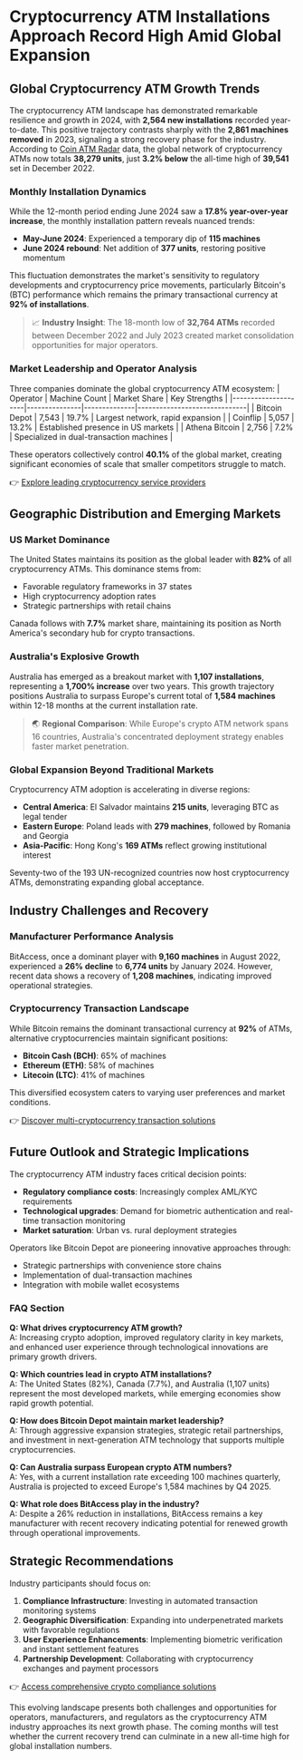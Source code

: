 # Cryptocurrency ATM Installations Approach Record High Amid Global Expansion

## Global Cryptocurrency ATM Growth Trends

The cryptocurrency ATM landscape has demonstrated remarkable resilience and growth in 2024, with **2,564 new installations** recorded year-to-date. This positive trajectory contrasts sharply with the **2,861 machines removed** in 2023, signaling a strong recovery phase for the industry. According to [Coin ATM Radar](http://coinatmradar.com/charts/growth/) data, the global network of cryptocurrency ATMs now totals **38,279 units**, just **3.2% below** the all-time high of **39,541** set in December 2022.

### Monthly Installation Dynamics

While the 12-month period ending June 2024 saw a **17.8% year-over-year increase**, the monthly installation pattern reveals nuanced trends:
- **May-June 2024**: Experienced a temporary dip of **115 machines**
- **June 2024 rebound**: Net addition of **377 units**, restoring positive momentum

This fluctuation demonstrates the market's sensitivity to regulatory developments and cryptocurrency price movements, particularly Bitcoin's (BTC) performance which remains the primary transactional currency at **92% of installations**.

> 📈 **Industry Insight**: The 18-month low of **32,764 ATMs** recorded between December 2022 and July 2023 created market consolidation opportunities for major operators.

### Market Leadership and Operator Analysis

Three companies dominate the global cryptocurrency ATM ecosystem:
| Operator            | Machine Count | Market Share | Key Strengths                |
|---------------------|---------------|--------------|------------------------------|
| Bitcoin Depot       | 7,543         | 19.7%        | Largest network, rapid expansion |
| Coinflip            | 5,057         | 13.2%        | Established presence in US markets |
| Athena Bitcoin      | 2,756         | 7.2%         | Specialized in dual-transaction machines |

These operators collectively control **40.1%** of the global market, creating significant economies of scale that smaller competitors struggle to match.

👉 [Explore leading cryptocurrency service providers](https://bit.ly/okx-bonus)

## Geographic Distribution and Emerging Markets

### US Market Dominance

The United States maintains its position as the global leader with **82%** of all cryptocurrency ATMs. This dominance stems from:
- Favorable regulatory frameworks in 37 states
- High cryptocurrency adoption rates
- Strategic partnerships with retail chains

Canada follows with **7.7%** market share, maintaining its position as North America's secondary hub for crypto transactions.

### Australia's Explosive Growth

Australia has emerged as a breakout market with **1,107 installations**, representing a **1,700% increase** over two years. This growth trajectory positions Australia to surpass Europe's current total of **1,584 machines** within 12-18 months at the current installation rate.

> 🌏 **Regional Comparison**: While Europe's crypto ATM network spans 16 countries, Australia's concentrated deployment strategy enables faster market penetration.

### Global Expansion Beyond Traditional Markets

Cryptocurrency ATM adoption is accelerating in diverse regions:
- **Central America**: El Salvador maintains **215 units**, leveraging BTC as legal tender
- **Eastern Europe**: Poland leads with **279 machines**, followed by Romania and Georgia
- **Asia-Pacific**: Hong Kong's **169 ATMs** reflect growing institutional interest

Seventy-two of the 193 UN-recognized countries now host cryptocurrency ATMs, demonstrating expanding global acceptance.

## Industry Challenges and Recovery

### Manufacturer Performance Analysis

BitAccess, once a dominant player with **9,160 machines** in August 2022, experienced a **26% decline** to **6,774 units** by January 2024. However, recent data shows a recovery of **1,208 machines**, indicating improved operational strategies.

### Cryptocurrency Transaction Landscape

While Bitcoin remains the dominant transactional currency at **92%** of ATMs, alternative cryptocurrencies maintain significant positions:
- **Bitcoin Cash (BCH)**: 65% of machines
- **Ethereum (ETH)**: 58% of machines
- **Litecoin (LTC)**: 41% of machines

This diversified ecosystem caters to varying user preferences and market conditions.

👉 [Discover multi-cryptocurrency transaction solutions](https://bit.ly/okx-bonus)

## Future Outlook and Strategic Implications

The cryptocurrency ATM industry faces critical decision points:
- **Regulatory compliance costs**: Increasingly complex AML/KYC requirements
- **Technological upgrades**: Demand for biometric authentication and real-time transaction monitoring
- **Market saturation**: Urban vs. rural deployment strategies

Operators like Bitcoin Depot are pioneering innovative approaches through:
- Strategic partnerships with convenience store chains
- Implementation of dual-transaction machines
- Integration with mobile wallet ecosystems

### FAQ Section

**Q: What drives cryptocurrency ATM growth?**  
A: Increasing crypto adoption, improved regulatory clarity in key markets, and enhanced user experience through technological innovations are primary growth drivers.

**Q: Which countries lead in crypto ATM installations?**  
A: The United States (82%), Canada (7.7%), and Australia (1,107 units) represent the most developed markets, while emerging economies show rapid growth potential.

**Q: How does Bitcoin Depot maintain market leadership?**  
A: Through aggressive expansion strategies, strategic retail partnerships, and investment in next-generation ATM technology that supports multiple cryptocurrencies.

**Q: Can Australia surpass European crypto ATM numbers?**  
A: Yes, with a current installation rate exceeding 100 machines quarterly, Australia is projected to exceed Europe's 1,584 machines by Q4 2025.

**Q: What role does BitAccess play in the industry?**  
A: Despite a 26% reduction in installations, BitAccess remains a key manufacturer with recent recovery indicating potential for renewed growth through operational improvements.

## Strategic Recommendations

Industry participants should focus on:
1. **Compliance Infrastructure**: Investing in automated transaction monitoring systems
2. **Geographic Diversification**: Expanding into underpenetrated markets with favorable regulations
3. **User Experience Enhancements**: Implementing biometric verification and instant settlement features
4. **Partnership Development**: Collaborating with cryptocurrency exchanges and payment processors

👉 [Access comprehensive crypto compliance solutions](https://bit.ly/okx-bonus)

This evolving landscape presents both challenges and opportunities for operators, manufacturers, and regulators as the cryptocurrency ATM industry approaches its next growth phase. The coming months will test whether the current recovery trend can culminate in a new all-time high for global installation numbers.